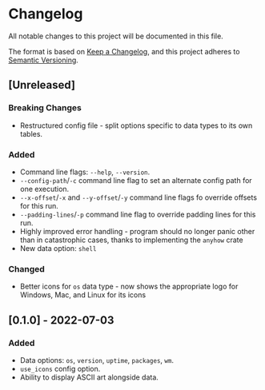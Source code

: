 # Changelog

All notable changes to this project will be documented in this file.

The format is based on [Keep a Changelog](https://keepachangelog.com/en/1.0.0/),
and this project adheres to
[Semantic Versioning](https://semver.org/spec/v2.0.0.html).

## [Unreleased]

### Breaking Changes

- Restructured config file - split options specific to data types to its own
  tables.

### Added

- Command line flags: `--help`, `--version`.
- `--config-path`/`-c` command line flag to set an alternate config path for one
  execution.
- `--x-offset`/`-x` and `--y-offset`/`-y` command line flags fo override offsets
  for this run.
- `--padding-lines`/`-p` command line flag to override padding lines for this
  run.
- Highly improved error handling - program should no longer panic other than in
  catastrophic cases, thanks to implementing the `anyhow` crate
- New data option: `shell`

### Changed

- Better icons for `os` data type - now shows the appropriate logo for Windows,
  Mac, and Linux for its icons

## [0.1.0] - 2022-07-03

### Added

- Data options: `os`, `version`, `uptime`, `packages`, `wm`.
- `use_icons` config option.
- Ability to display ASCII art alongside data.

